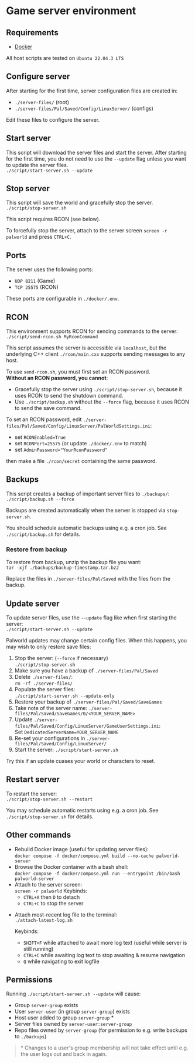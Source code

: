 # Game server environment

## Requirements

- [Docker](https://docs.docker.com/get-docker/)

All host scripts are tested on `Ubuntu 22.04.3 LTS`

## Configure server

After starting for the first time, server configuration files are created in:

- `./server-files/` (root)
- `./server-files/Pal/Saved/Config/LinuxServer/` (configs)

Edit these files to configure the server.

## Start server

This script will download the server files and start the server. After starting
for the first time, you do not need to use the `--update` flag unless you want
to update the server files.  
`./script/start-server.sh --update`

## Stop server

This script will save the world and gracefully stop the server.  
`./script/stop-server.sh`

This script requires RCON (see below).

To forcefully stop the server, attach to the server screen `screen -r palworld`
and press `CTRL+C`.

## Ports

The server uses the following ports:

- `UDP 8211` (Game)
- `TCP 25575` (RCON)

These ports are configurable in `./docker/.env`.

## RCON

This environment supports RCON for sending commands to the server:  
`./script/send-rcon.sh MyRconCommand`

This script assumes the server is accessible via `localhost`, but the
underlying C++ client `./rcon/main.cxx` supports sending messages to any host.

To use `send-rcon.sh`, you must first set an RCON password.  
**Without an RCON password, you cannot**:

- Gracefully stop the server using `./script/stop-server.sh`,
  because it uses RCON to send the shutdown command.
- Use `./script/backup.sh` without the `--force` flag, because it uses RCON to
  send the save command.

To set an RCON password, edit `./server-files/Pal/Saved/Config/LinuxServer/PalWorldSettings.ini`:

- set `RCONEnabled=True`
- set `RCONPort=25575` (or update `./docker/.env` to match)
- set `AdminPassword="YourRconPassword"`

then make a file `./rcon/secret` containing the same password.

## Backups

This script creates a backup of important server files to `./backups/`:  
`./script/backup.sh --force`

Backups are created automatically when the server is stopped via `stop-server.sh`.

You should schedule automatic backups using e.g. a cron job. See `./script/backup.sh`
for details.

### Restore from backup

To restore from backup, unzip the backup file you want:  
`tar -xjf ./backups/backup-timestamp.tar.bz2`

Replace the files in `./server-files/Pal/Saved` with the files from the backup.

## Update server

To update server files, use the `--update` flag like when first
starting the server:  
`./script/start-server.sh --update`

Palworld updates may change certain config files. When
this happens, you may wish to only restore save files:

1. Stop the server:  (`--force` if necessary)  
   `./script/stop-server.sh`
2. Make sure you have a backup of `./server-files/Pal/Saved`
3. Delete `./server-files/`:  
   `rm -rf ./server-files/`
4. Populate the server files:  
   `./script/start-server.sh --update-only`
5. Restore your backup of `./server-files/Pal/Saved/SaveGames`  
6. Take note of the server name: `./server-files/Pal/Saved/SaveGames/0/<YOUR_SERVER_NAME>`
7. Update `./server-files/Pal/Saved/Config/LinuxServer/GameUserSettings.ini`:  
   Set `DedicatedServerName=YOUR_SERVER_NAME`
8. Re-set your configurations in `./server-files/Pal/Saved/Config/LinuxServer/`
9. Start the server:
   `./script/start-server.sh`

Try this if an update cuases your world or characters to reset.

## Restart server

To restart the server:  
`./script/stop-server.sh --restart`

You may schedule automatic restarts using e.g. a cron job. See `./script/stop-server.sh`
for details.

## Other commands

- Rebuild Docker image (useful for updating server files):  
  `docker compose -f docker/compose.yml build --no-cache palworld-server`
- Browse the Docker container with a bash shell:  
  `docker compose -f docker/compose.yml run --entrypoint /bin/bash palworld-server`
- Attach to the server screen:  
  `screen -r palworld`
  Keybinds:
  - `CTRL+A` then `D` to detach
  - `CTRL+C` to stop the server

<!-- line break -->

- Attach most-recent log file to the terminal:  
  `./attach-latest-log.sh`

  Keybinds:
  - `SHIFT+F` while attached to await more log text (useful while server is
              still running)
  - `CTRL+C` while awaiting log text to stop awaiting & resume navigation
  - `Q` while navigating to exit logfile

## Permissions

Running `./script/start-server.sh --update` will cause:

- Group `server-group` exists
- User `server-user` (in group `server-group`) exists
- Host user added to group `server-group` *
- Server files owned by `server-user:server-group`
- Repo files owned by `server-group` (for permission to e.g. write backups to `./backups`)

> \* Changes to a user's group membership will not take effect until e.g. the
> user logs out and back in again.
